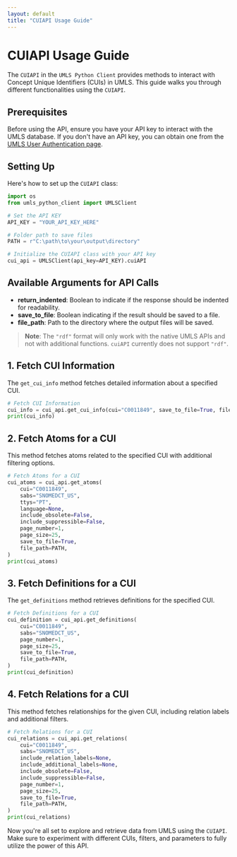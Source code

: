 ```yaml
---
layout: default
title: "CUIAPI Usage Guide"
---
```


# CUIAPI Usage Guide

The `CUIAPI` in the `UMLS Python Client` provides methods to interact with Concept Unique Identifiers (CUIs) in UMLS. This guide walks you through different functionalities using the `CUIAPI`.

## Prerequisites

Before using the API, ensure you have your API key to interact with the UMLS database. If you don't have an API key, you can obtain one from the [UMLS User Authentication page](https://documentation.uts.nlm.nih.gov/rest/authentication.html).

## Setting Up

Here's how to set up the `CUIAPI` class:

```python
import os
from umls_python_client import UMLSClient

# Set the API KEY
API_KEY = "YOUR_API_KEY_HERE"

# Folder path to save files
PATH = r"C:\path\to\your\output\directory"

# Initialize the CUIAPI class with your API key
cui_api = UMLSClient(api_key=API_KEY).cuiAPI
```

## Available Arguments for API Calls
- **return_indented**: Boolean to indicate if the response should be indented for readability.
- **save_to_file**: Boolean indicating if the result should be saved to a file.
- **file_path**: Path to the directory where the output files will be saved.

> **Note**: The `"rdf"` format will only work with the native UMLS APIs and not with additional functions. `cuiAPI` currently does not support `"rdf"`.

## 1. Fetch CUI Information

The `get_cui_info` method fetches detailed information about a specified CUI.

```python
# Fetch CUI Information
cui_info = cui_api.get_cui_info(cui="C0011849", save_to_file=True, file_path=PATH)
print(cui_info)
```

## 2. Fetch Atoms for a CUI

This method fetches atoms related to the specified CUI with additional filtering options.

```python
# Fetch Atoms for a CUI
cui_atoms = cui_api.get_atoms(
    cui="C0011849",
    sabs="SNOMEDCT_US",
    ttys="PT",
    language=None,
    include_obsolete=False,
    include_suppressible=False,
    page_number=1,
    page_size=25,
    save_to_file=True,
    file_path=PATH,
)
print(cui_atoms)
```

## 3. Fetch Definitions for a CUI

The `get_definitions` method retrieves definitions for the specified CUI.

```python
# Fetch Definitions for a CUI
cui_definition = cui_api.get_definitions(
    cui="C0011849",
    sabs="SNOMEDCT_US",
    page_number=1,
    page_size=25,
    save_to_file=True,
    file_path=PATH,
)
print(cui_definition)
```

## 4. Fetch Relations for a CUI

This method fetches relationships for the given CUI, including relation labels and additional filters.

```python
# Fetch Relations for a CUI
cui_relations = cui_api.get_relations(
    cui="C0011849",
    sabs="SNOMEDCT_US",
    include_relation_labels=None,
    include_additional_labels=None,
    include_obsolete=False,
    include_suppressible=False,
    page_number=1,
    page_size=25,
    save_to_file=True,
    file_path=PATH,
)
print(cui_relations)
```

Now you're all set to explore and retrieve data from UMLS using the `CUIAPI`. Make sure to experiment with different CUIs, filters, and parameters to fully utilize the power of this API.

